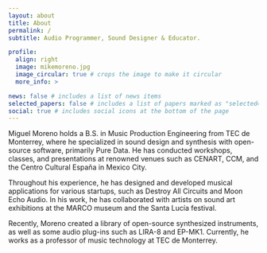 ```yaml
---
layout: about
title: About
permalink: /
subtitle: Audio Programmer, Sound Designer & Educator.

profile:
  align: right
  image: mikemoreno.jpg
  image_circular: true # crops the image to make it circular
  more_info: >

news: false # includes a list of news items
selected_papers: false # includes a list of papers marked as "selected={true}"
social: true # includes social icons at the bottom of the page
---
```


Miguel Moreno holds a B.S. in Music Production Engineering from TEC de Monterrey, where he specialized in sound design and synthesis with open-source software, primarily Pure Data. He has conducted workshops, classes, and presentations at renowned venues such as CENART, CCM, and the Centro Cultural España in Mexico City.

Throughout his experience, he has designed and developed musical applications for various startups, such as Destroy All Circuits and Moon Echo Audio. In his work, he has collaborated with artists on sound art exhibitions at the MARCO museum and the Santa Lucía festival.

Recently, Moreno created a library of open-source synthesized instruments, as well as some audio plug-ins such as LIRA-8 and EP-MK1. Currently, he works as a professor of music technology at TEC de Monterrey.
